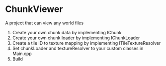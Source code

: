 # ChunkViewer

A project that can view any world files

1. Create your own chunk data by implementing IChunk
2. Create your own chunk loader by implementing IChunkLoader
3. Create a tile ID to texture mapping by implementing ITileTextureResolver
4. Set chunkLoader and textureResolver to your custom classes in Main.cpp
5. Build
